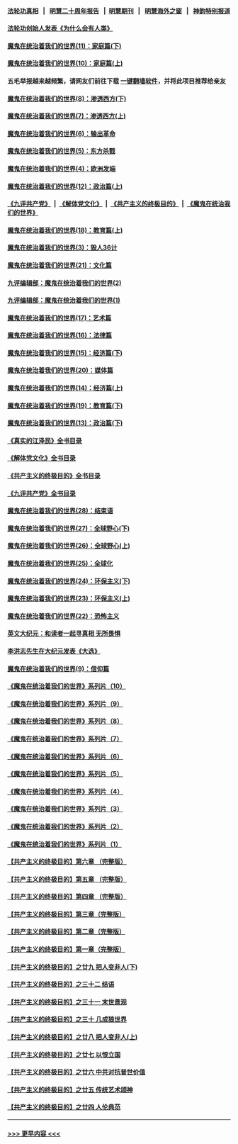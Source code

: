 #### [法轮功真相](https://github.com/gfw-breaker/truth/blob/master/README.md?t=0) &nbsp;&nbsp;|&nbsp;&nbsp; [明慧二十周年报告](https://github.com/gfw-breaker/mh-reports/blob/master/README.md?t=0) &nbsp;&nbsp;|&nbsp;&nbsp;[明慧期刊](https://github.com/gfw-breaker/mh-qikan) &nbsp;&nbsp;|&nbsp;&nbsp; [明慧海外之窗](https://github.com/gfw-breaker/mh-news/blob/master/README.md?t=0) &nbsp;&nbsp;|&nbsp;&nbsp; [神韵特别报道](https://github.com/gfw-breaker/mh-news/blob/master/shenyun.md?t=0)
#### [法轮功创始人发表《为什么会有人类》](../pages/nsc422/n13912117.md?t=03162143) 
#### [魔鬼在统治着我们的世界(11)：家庭篇(下)](../pages/nsc422/n10440961.md?t=03162143) 
#### [魔鬼在统治着我们的世界(10)：家庭篇(上)](../pages/nsc422/n10435448.md?t=03162143) 
#### 五毛举报越来越频繁，请网友们前往下载 [一键翻墙软件](https://github.com/gfw-breaker/ssr-accounts)，并将此项目推荐给亲友
#### [魔鬼在统治着我们的世界(8)：渗透西方(下)](../pages/nsc422/n10429603.md?t=03162143) 
#### [魔鬼在统治着我们的世界(7)：渗透西方(上)](../pages/nsc422/n10426013.md?t=03162143) 
#### [魔鬼在统治着我们的世界(6)：输出革命](../pages/nsc422/n10421536.md?t=03162143) 
#### [魔鬼在统治着我们的世界(5)：东方杀戮](../pages/nsc422/n10417707.md?t=03162143) 
#### [魔鬼在统治着我们的世界(4)：欧洲发端](../pages/nsc422/n10414890.md?t=03162143) 
#### [魔鬼在统治着我们的世界(12)：政治篇(上)](../pages/nsc422/n10444576.md?t=03162143) 
#### [《九评共产党》](https://github.com/begood0513/9ping.md/blob/master/README.md) &nbsp;|&nbsp; [《解体党文化》](../../../../jtdwh.md/blob/master/README.md)  &nbsp;|&nbsp; [《共产主义的终极目的》](../../../../gczydzjmd.md/blob/master/README.md) &nbsp;|&nbsp; [《魔鬼在统治我们的世界》](../../../../mgztzwmdsj.md/blob/master/README.md) 
#### [魔鬼在统治着我们的世界(18)：教育篇(上)](../pages/nsc422/n10526970.md?t=03162143) 
#### [魔鬼在统治着我们的世界(3)：毁人36计](../pages/nsc422/n10411583.md?t=03162143) 
#### [魔鬼在统治着我们的世界(21)：文化篇](../pages/nsc422/n10597706.md?t=03162143) 
#### [九评编辑部：魔鬼在统治着我们的世界(2)](../pages/nsc422/n10410036.md?t=03162143) 
#### [九评编辑部：魔鬼在统治着我们的世界(1)](../pages/nsc422/n10406825.md?t=03162143) 
#### [魔鬼在统治着我们的世界(17)：艺术篇](../pages/nsc422/n10499093.md?t=03162143) 
#### [魔鬼在统治着我们的世界(16)：法律篇](../pages/nsc422/n10485969.md?t=03162143) 
#### [魔鬼在统治着我们的世界(15)：经济篇(下)](../pages/nsc422/n10469975.md?t=03162143) 
#### [魔鬼在统治着我们的世界(20)：媒体篇](../pages/nsc422/n10586579.md?t=03162143) 
#### [魔鬼在统治着我们的世界(14)：经济篇(上)](../pages/nsc422/n10457370.md?t=03162143) 
#### [魔鬼在统治着我们的世界(19)：教育篇(下)](../pages/nsc422/n10564808.md?t=03162143) 
#### [魔鬼在统治着我们的世界(13)：政治篇(下)](../pages/nsc422/n10448270.md?t=03162143) 
#### [《真实的江泽民》全书目录](../pages/nsc422/n13721399.md?t=03162143) 
#### [《解体党文化》全书目录](../pages/nsc422/n13721157.md?t=03162143) 
#### [《共产主义的终极目的》全书目录](../pages/nsc422/n13721048.md?t=03162143) 
#### [《九评共产党》全书目录](../pages/nsc422/n13708085.md?t=03162143) 
#### [魔鬼在统治着我们的世界(28)：结束语](../pages/nsc422/n10936246.md?t=03162143) 
#### [魔鬼在统治着我们的世界(27)：全球野心(下)](../pages/nsc422/n10928319.md?t=03162143) 
#### [魔鬼在统治着我们的世界(26)：全球野心(上)](../pages/nsc422/n10900318.md?t=03162143) 
#### [魔鬼在统治着我们的世界(25)：全球化](../pages/nsc422/n10788205.md?t=03162143) 
#### [魔鬼在统治着我们的世界(24)：环保主义(下)](../pages/nsc422/n10695307.md?t=03162143) 
#### [魔鬼在统治着我们的世界(23)：环保主义(上)](../pages/nsc422/n10688613.md?t=03162143) 
#### [魔鬼在统治着我们的世界(22)：恐怖主义](../pages/nsc422/n10614727.md?t=03162143) 
#### [英文大纪元：和读者一起寻真相 无所畏惧](../pages/nsc422/n12542027.md?t=03162143) 
#### [李洪志先生在大纪元发表《大选》](../pages/nsc422/n12534746.md?t=03162143) 
#### [魔鬼在统治着我们的世界(9)：信仰篇](../pages/nsc422/n10432159.md?t=03162143) 
#### [《魔鬼在统治着我们的世界》系列片（10）](../pages/nsc422/n12292670.md?t=03162143) 
#### [《魔鬼在统治着我们的世界》系列片（9）](../pages/nsc422/n12290859.md?t=03162143) 
#### [《魔鬼在统治着我们的世界》系列片（8）](../pages/nsc422/n12287445.md?t=03162143) 
#### [《魔鬼在统治着我们的世界》系列片（7）](../pages/nsc422/n12283425.md?t=03162143) 
#### [《魔鬼在统治着我们的世界》系列片（6）](../pages/nsc422/n12282314.md?t=03162143) 
#### [《魔鬼在统治着我们的世界》系列片（5）](../pages/nsc422/n12281419.md?t=03162143) 
#### [《魔鬼在统治着我们的世界》系列片（4）](../pages/nsc422/n12274024.md?t=03162143) 
#### [《魔鬼在统治着我们的世界》系列片（3）](../pages/nsc422/n12271322.md?t=03162143) 
#### [《魔鬼在统治着我们的世界》系列片（2）](../pages/nsc422/n12269049.md?t=03162143) 
#### [《魔鬼在统治着我们的世界》系列片（1）](../pages/nsc422/n12267575.md?t=03162143) 
#### [【共产主义的终极目的】第六章 （完整版）](../pages/nsc422/n11428913.md?t=03162143) 
#### [【共产主义的终极目的】第五章 （完整版）](../pages/nsc422/n11428912.md?t=03162143) 
#### [【共产主义的终极目的】第四章 （完整版）](../pages/nsc422/n11428907.md?t=03162143) 
#### [【共产主义的终极目的】第三章（完整版）](../pages/nsc422/n11428848.md?t=03162143) 
#### [【共产主义的终极目的】第二章（完整版）](../pages/nsc422/n11428831.md?t=03162143) 
#### [【共产主义的终极目的】第一章（完整版）](../pages/nsc422/n11417651.md?t=03162143) 
#### [【共产主义的终极目的】之廿九 把人变非人(下)](../pages/nsc422/n11344140.md?t=03162143) 
#### [【共产主义的终极目的】之三十二 结语](../pages/nsc422/n11360535.md?t=03162143) 
#### [【共产主义的终极目的】之三十一 末世景观](../pages/nsc422/n11351129.md?t=03162143) 
#### [【共产主义的终极目的】之三十 几成狼世界](../pages/nsc422/n11348280.md?t=03162143) 
#### [【共产主义的终极目的】之廿八 把人变非人(上)](../pages/nsc422/n11340492.md?t=03162143) 
#### [【共产主义的终极目的】之廿七 以恨立国](../pages/nsc422/n11336944.md?t=03162143) 
#### [【共产主义的终极目的】之廿六 中共对抗普世价值](../pages/nsc422/n11324785.md?t=03162143) 
#### [【共产主义的终极目的】之廿五 传统艺术颂神](../pages/nsc422/n11296396.md?t=03162143) 
#### [【共产主义的终极目的】之廿四 人伦典范](../pages/nsc422/n11296397.md?t=03162143) 

----
#### [ >>> 更早内容 <<< ](../indexes/nsc422-earlier.md)
